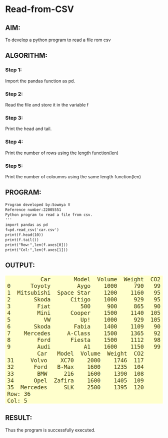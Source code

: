 # Read-from-CSV

## AIM:
To develop a python program to read a file rom csv
## ALGORITHM:
### Step 1:
Import the pandas function as pd.
### Step 2:
Read the file and store it in the variable f
### Step 3:
Print the head and tail.
### Step 4:
Print the number of rows using the length function(len)
### Step 5:
Print the number of coloumns using the same length function(len)
## PROGRAM:
```
Program developed by:Sowmya V
Reference number:22005551
Python program to read a file from csv.
'''
import pandas as pd
f=pd.read_csv('car.csv')
print(f.head(10))
print(f.tail())
print("Row:",len(f.axes[0]))
print("Col:",len(f.axes[1]))
```
## OUTPUT:
![output](/out4.png)
## RESULT:
Thus the program is successfully executed.